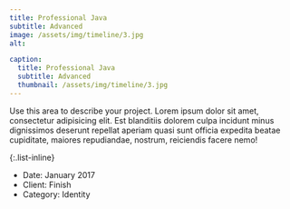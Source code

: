 ```yaml
---
title: Professional Java
subtitle: Advanced
image: /assets/img/timeline/3.jpg
alt: 

caption:
  title: Professional Java
  subtitle: Advanced
  thumbnail: /assets/img/timeline/3.jpg
---
```

Use this area to describe your project. Lorem ipsum dolor sit amet, consectetur adipisicing elit. Est blanditiis dolorem culpa incidunt minus dignissimos deserunt repellat aperiam quasi sunt officia expedita beatae cupiditate, maiores repudiandae, nostrum, reiciendis facere nemo!

{:.list-inline}
- Date: January 2017
- Client: Finish
- Category: Identity
